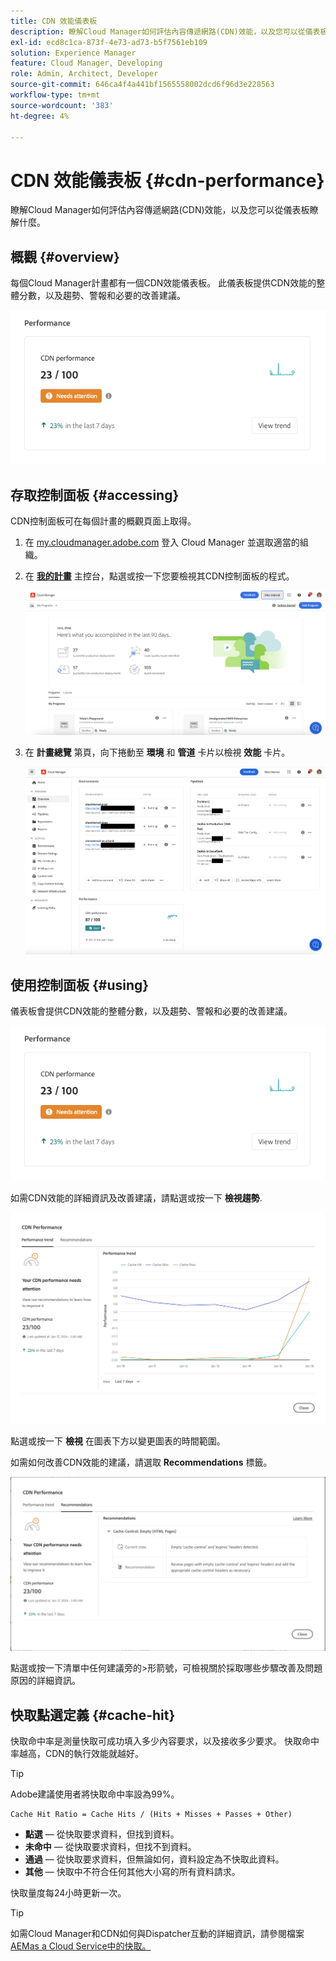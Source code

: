 ```yaml
---
title: CDN 效能儀表板
description: 瞭解Cloud Manager如何評估內容傳遞網路(CDN)效能，以及您可以從儀表板瞭解什麼。
exl-id: ecd8c1ca-873f-4e73-ad73-b5f7561eb109
solution: Experience Manager
feature: Cloud Manager, Developing
role: Admin, Architect, Developer
source-git-commit: 646ca4f4a441bf1565558002dcd6f96d3e228563
workflow-type: tm+mt
source-wordcount: '383'
ht-degree: 4%

---
```


# CDN 效能儀表板 {#cdn-performance}

瞭解Cloud Manager如何評估內容傳遞網路(CDN)效能，以及您可以從儀表板瞭解什麼。

## 概觀 {#overview}

每個Cloud Manager計畫都有一個CDN效能儀表板。 此儀表板提供CDN效能的整體分數，以及趨勢、警報和必要的改善建議。

![CDN效能儀表板](assets/cdn-performance-dashboard.png)

## 存取控制面板 {#accessing}

CDN控制面板可在每個計畫的概觀頁面上取得。

1. 在 [my.cloudmanager.adobe.com](https://my.cloudmanager.adobe.com/) 登入 Cloud Manager 並選取適當的組織。

1. 在 **[我的計畫](/help/implementing/cloud-manager/navigation.md#my-programs)** 主控台，點選或按一下您要檢視其CDN控制面板的程式。

   ![我的程式頁面](assets/my-programs.png)

1. 在 **計畫總覽** 第頁，向下捲動至 **環境** 和 **管道** 卡片以檢視 **效能** 卡片。

   ![效能](assets/cdn-performance-overview.png)

## 使用控制面板 {#using}

儀表板會提供CDN效能的整體分數，以及趨勢、警報和必要的改善建議。

![CDN效能儀表板](assets/cdn-performance-dashboard.png)

如需CDN效能的詳細資訊及改善建議，請點選或按一下 **檢視趨勢**.

![績效趨勢](assets/cdn-performance-trend.png)

點選或按一下 **檢視** 在圖表下方以變更圖表的時間範圍。

如需如何改善CDN效能的建議，請選取 **Recommendations** 標籤。

![CDN建議](assets/cdn-performance-recommendations.png)

點選或按一下清單中任何建議旁的>形箭號，可檢視關於採取哪些步驟改善及問題原因的詳細資訊。

## 快取點選定義 {#cache-hit}

快取命中率是測量快取可成功填入多少內容要求，以及接收多少要求。 快取命中率越高，CDN的執行效能就越好。

>[!TIP]
>
>Adobe建議使用者將快取命中率設為99%。

```text
Cache Hit Ratio = Cache Hits / (Hits + Misses + Passes + Other)
```

* **點選**  — 從快取要求資料，但找到資料。
* **未命中**  — 從快取要求資料，但找不到資料。
* **通過**  — 從快取要求資料，但無論如何，資料設定為不快取此資料。
* **其他**  — 快取中不符合任何其他大小寫的所有資料請求。

快取量度每24小時更新一次。

>[!TIP]
>
>如需Cloud Manager和CDN如何與Dispatcher互動的詳細資訊，請參閱檔案 [AEMas a Cloud Service中的快取。](/help/implementing/dispatcher/caching.md)

